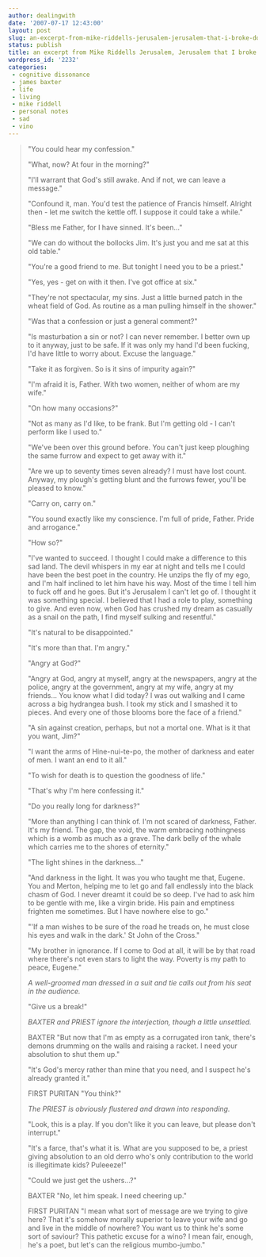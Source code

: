 ```yaml
---
author: dealingwith
date: '2007-07-17 12:43:00'
layout: post
slug: an-excerpt-from-mike-riddells-jerusalem-jerusalem-that-i-broke-down-at-the-end-of-like-big-sobs
status: publish
title: an excerpt from Mike Riddells Jerusalem, Jerusalem that I broke down at the end off
wordpress_id: '2232'
categories:
 - cognitive dissonance
 - james baxter
 - life
 - living
 - mike riddell
 - personal notes
 - sad
 - vino
---
```


> "You could hear my confession."
> 
> "What, now? At four in the morning?"
> 
> "I'll warrant that God's still awake. And if not, we can leave a message."
> 
> "Confound it, man. You'd test the patience of Francis himself. Alright then - let me switch the kettle off. I suppose it could take a while."
> 
> "Bless me Father, for I have sinned. It's been..."
> 
> "We can do without the bollocks Jim. It's just you and me sat at this old table."
> 
> "You're a good friend to me. But tonight I need you to be a priest."
> 
> "Yes, yes - get on with it then. I've got office at six."
> 
> "They're not spectacular, my sins. Just a little burned patch in the wheat field of God. As routine as a man pulling himself in the shower."
> 
> "Was that a confession or just a general comment?"
> 
> "Is masturbation a sin or not? I can never remember. I better own up to it anyway, just to be safe. If it was only my hand I'd been fucking, I'd have little to worry about. Excuse the language."
> 
> "Take it as forgiven. So is it sins of impurity again?"
> 
> "I'm afraid it is, Father. With two women, neither of whom are my wife."
> 
> "On how many occasions?"
> 
> "Not as many as I'd like, to be frank. But I'm getting old - I can't perform like I used to."
> 
> "We've been over this ground before. You can't just keep ploughing the same furrow and expect to get away with it."
> 
> "Are we up to seventy times seven already? I must have lost count. Anyway, my plough's getting blunt and the furrows fewer, you'll be pleased to know."
> 
> "Carry on, carry on."
> 
> "You sound exactly like my conscience. I'm full of pride, Father. Pride and arrogance."
> 
> "How so?"
> 
> "I've wanted to succeed. I thought I could make a difference to this sad land. The devil whispers in my ear at night and tells me I could have been the best poet in the country. He unzips the fly of my ego, and I'm half inclined to let him have his way. Most of the time I tell him to fuck off and he goes. But it's Jerusalem I can't let go of. I thought it was something special. I believed that I had a role to play, something to give. And even now, when God has crushed my dream as casually as a snail on the path, I find myself sulking and resentful."
> 
> "It's natural to be disappointed."
> 
> "It's more than that. I'm angry."
> 
> "Angry at God?"
> 
> "Angry at God, angry at myself, angry at the newspapers, angry at the police, angry at the government, angry at my wife, angry at my friends... You know what I did today? I was out walking and I came across a big hydrangea bush. I took my stick and I smashed it to pieces. And every one of those blooms bore the face of a friend."
> 
> "A sin against creation, perhaps, but not a mortal one. What is it that you want, Jim?"
> 
> "I want the arms of Hine-nui-te-po, the mother of darkness and eater of men. I want an end to it all."
> 
> "To wish for death is to question the goodness of life."
> 
> "That's why I'm here confessing it."
> 
> "Do you really long for darkness?"
> 
> "More than anything I can think of. I'm not scared of darkness, Father. It's my friend. The gap, the void, the warm embracing nothingness which is a womb as much as a grave. The dark belly of the whale which carries me to the shores of eternity."
> 
> "The light shines in the darkness..."
> 
> "And darkness in the light. It was you who taught me that, Eugene. You and Merton, helping me to let go and fall endlessly into the black chasm of God. I never dreamt it could be so deep. I've had to ask him to be gentle with me, like a virgin bride. His pain and emptiness frighten me sometimes. But I have nowhere else to go."
> 
> "'If a man wishes to be sure of the road he treads on, he must close his eyes and walk in the dark.' St John of the Cross."
> 
> "My brother in ignorance. If I come to God at all, it will be by that road where there's not even stars to light the way. Poverty is my path to peace, Eugene."
> 
> _A well-groomed man dressed in a suit and tie calls out from his seat in the audience._
> 
> "Give us a break!"
> 
> _BAXTER and PRIEST ignore the interjection, though a little unsettled._
> 
> BAXTER "But now that I'm as empty as a corrugated iron tank, there's demons drumming on the walls and raising a racket. I need your absolution to shut them up."
> 
> "It's God's mercy rather than mine that you need, and I suspect he's already granted it."
> 
> FIRST PURITAN "You think?"
> 
> _The PRIEST is obviously flustered and drawn into responding._
> 
> "Look, this is a play. If you don't like it you can leave, but please don't interrupt."
> 
> "It's a farce, that's what it is. What are you supposed to be, a priest giving absolution to an old derro who's only contribution to the world is illegitimate kids? Puleeeze!"
> 
> "Could we just get the ushers...?"
> 
> BAXTER "No, let him speak. I need cheering up."
> 
> FIRST PURITAN "I mean what sort of message are we trying to give here? That it's somehow morally superior to leave your wife and go and live in the middle of nowhere? You want us to think he's some sort of saviour? This pathetic excuse for a wino? I mean fair, enough, he's a poet, but let's can the religious mumbo-jumbo."
